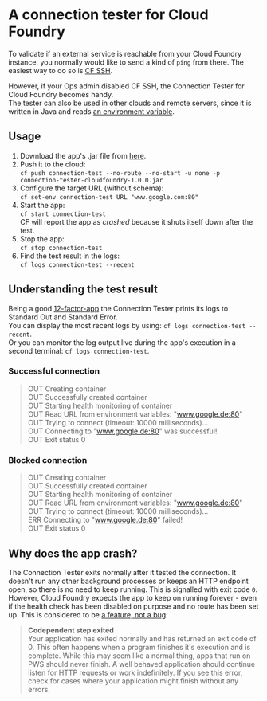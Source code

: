 # A connection tester for Cloud Foundry
To validate if an external service is reachable from your Cloud Foundry instance, you normally would like to send a kind of `ping` from there. The easiest way to do so is [CF SSH](https://docs.cloudfoundry.org/devguide/deploy-apps/ssh-apps.html).

However, if your Ops admin disabled CF SSH, the Connection Tester for Cloud Foundry becomes handy.  
The tester can also be used in other clouds and remote servers, since it is written in Java and reads [an environment variable](https://docs.oracle.com/javase/tutorial/essential/environment/env.html).

## Usage
1. Download the app's .jar file from [here](https://github.com/PeterWippermann/cloudfoundry-connection-tester/releases).
2. Push it to the cloud:  
`cf push connection-test --no-route --no-start -u none -p connection-tester-cloudfoundry-1.0.0.jar`
3. Configure the target URL (without schema):  
`cf set-env connection-test URL "www.google.com:80"`
4. Start the app:  
`cf start connection-test`  
CF will report the app as *crashed* because it shuts itself down after the test.
5. Stop the app:  
`cf stop connection-test`
6. Find the test result in the logs:  
`cf logs connection-test --recent`

## Understanding the test result

Being a good [12-factor-app](https://12factor.net/logs) the Connection Tester prints its logs to Standard Out and Standard Error.  
You can display the most recent logs by using: `cf logs connection-test --recent`.  
Or you can monitor the log output live during the app's execution in a second terminal: `cf logs connection-test`.

### Successful connection

> OUT Creating container  
> OUT Successfully created container  
> OUT Starting health monitoring of container  
> OUT Read URL from environment variables: "www.google.de:80"  
> OUT Trying to connect (timeout: 10000 milliseconds)...  
> OUT Connecting to "www.google.de:80" was successful!  
> OUT Exit status 0  

### Blocked connection

> OUT Creating container  
> OUT Successfully created container  
> OUT Starting health monitoring of container  
> OUT Read URL from environment variables: "www.google.de:80"  
> OUT Trying to connect (timeout: 10000 milliseconds)...  
> ERR Connecting to "www.google.de:80" failed!  
> OUT Exit status 0  

## Why does the app crash?

The Connection Tester exits normally after it tested the connection. It doesn't run any other background processes or keeps an HTTP endpoint open, so there is no need to keep running. This is signalled with exit code `0`.
However, Cloud Foundry expects the app to keep on running forever - even if the health check has been disabled on purpose and no route has been set up. This is considered to be [a feature, not a bug](https://discuss.pivotal.io/hc/en-us/articles/230141447-My-app-has-crashed-how-do-I-interpret-the-crash-log-entry-):
> **Codependent step exited**  
> Your application has exited normally and has returned an exit code of 0.  This often happens when a program finishes it's execution and is complete.  While this may seem like a normal thing, apps that run on PWS should never finish.  A well behaved application should continue listen for HTTP requests or work indefinitely.  If you see this error, check for cases where your application might finish without any errors.
